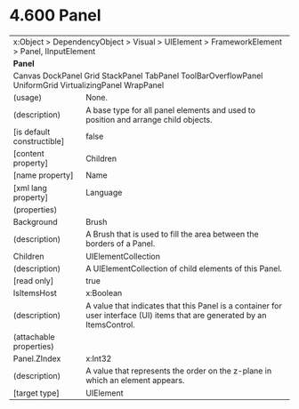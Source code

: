 <html dir="LTR" xmlns:mshelp="http://msdn.microsoft.com/mshelp" xmlns:ddue="http://ddue.schemas.microsoft.com/authoring/2003/5" xmlns:xlink="http://www.w3.org/1999/xlink" xmlns:tool="http://www.microsoft.com/tooltip">

<body>
 <input type="hidden" id="userDataCache" class="userDataStyle">
 <input type="hidden" id="hiddenScrollOffset">
 <img id="dropDownImage" style="display:none; height:0; width:0;" src="../local/drpdown.gif">
 <img id="dropDownHoverImage" style="display:none; height:0; width:0;" src="../local/drpdown_orange.gif">
 <img id="collapseImage" style="display:none; height:0; width:0;" src="../local/collapse.gif">
 <img id="expandImage" style="display:none; height:0; width:0;" src="../local/exp.gif">
 <img id="collapseAllImage" style="display:none; height:0; width:0;" src="../local/collall.gif">
 <img id="expandAllImage" style="display:none; height:0; width:0;" src="../local/expall.gif">
 <img id="copyImage" style="display:none; height:0; width:0;" src="../local/copycode.gif">
 <img id="copyHoverImage" style="display:none; height:0; width:0;" src="../local/copycodeHighlight.gif">
 <div id="header"><h1 class="heading">4.600 Panel</h1></div>

 <div id="mainSection">
 <div id="mainBody">
 <div id="allHistory" class="saveHistory" onsave="saveAll()" onload="loadAll()"></div>
 <p xmlns:wsd="http://wsdev.schemas.microsoft.com/authoring/2008/2" xmlns:msxsl="urn:schemas-microsoft-com:xslt" xmlns:script="urn:script" xmlns:build="urn:build">
 </p>
 <div id="sectionSection0" class="section" name="collapseableSection">
 <content xmlns="http://ddue.schemas.microsoft.com/authoring/2003/5" xmlns:wsd="http://wsdev.schemas.microsoft.com/authoring/2008/2" xmlns:msxsl="urn:schemas-microsoft-com:xslt" xmlns:script="urn:script" xmlns:build="urn:build">
 </content>
 </div>
 <div id="sectionSection1" class="section" name="collapseableSection">
 <content xmlns="http://ddue.schemas.microsoft.com/authoring/2003/5" xmlns:wsd="http://wsdev.schemas.microsoft.com/authoring/2008/2" xmlns:msxsl="urn:schemas-microsoft-com:xslt" xmlns:script="urn:script" xmlns:build="urn:build">
 <table class="ProtocolAuthoredTable" xmlns="">
 <tr><td colspan="2">
<mshelp:link keywords="86913f34-aa06-4c94-9f09-83936a822fd8" tabindex="0">x:Object</mshelp:link> &gt; <mshelp:link keywords="22a604a1-b593-4464-91e4-488285506428" tabindex="0">DependencyObject</mshelp:link> &gt; <mshelp:link keywords="d3c6fb79-d082-4257-aa16-84c18cbf6051" tabindex="0">Visual</mshelp:link> &gt; <mshelp:link keywords="ce2d5941-a755-4517-b5ac-e99658cd1dd1" tabindex="0">UIElement</mshelp:link> &gt; <mshelp:link keywords="07f9afc2-9f13-4a2a-871b-ac7caef0660d" tabindex="0">FrameworkElement</mshelp:link> &gt; <mshelp:link keywords="93dbab92-b1dc-478c-8794-6d7c367c2b6a" tabindex="0">Panel</mshelp:link>, <mshelp:link keywords="fb286ef6-72e1-445b-8b74-effc6b5e1777" tabindex="0">IInputElement</mshelp:link> </td>
 </tr>
 <tr><td colspan="2">
 <b>
Panel </b>
 </td>
 </tr>
 <tr><td colspan="2">
<mshelp:link keywords="07f38b1e-a062-4927-857b-cb405e57826d" tabindex="0">Canvas</mshelp:link> <mshelp:link keywords="3abbf3e3-4a86-42a4-b96b-bb613fda3ce1" tabindex="0">DockPanel</mshelp:link> <mshelp:link keywords="0beaa8b4-f68d-427e-a28b-68fc5432d924" tabindex="0">Grid</mshelp:link> <mshelp:link keywords="70e63440-71e0-48aa-acf5-acd596c766ad" tabindex="0">StackPanel</mshelp:link> <mshelp:link keywords="848c446e-b5e9-476c-9813-c788217a21c5" tabindex="0">TabPanel</mshelp:link> <mshelp:link keywords="daddf86a-1e4d-4ee9-b407-fa54f260ebf6" tabindex="0">ToolBarOverflowPanel</mshelp:link> <mshelp:link keywords="59cd2f56-b880-4f6e-8203-82739ac54088" tabindex="0">UniformGrid</mshelp:link> <mshelp:link keywords="9051f326-af9b-4db9-ab34-3ac1fd3af326" tabindex="0">VirtualizingPanel</mshelp:link> <mshelp:link keywords="2db414cf-ed62-4588-b21d-cd9dda420796" tabindex="0">WrapPanel</mshelp:link> </td>
 </tr>
 <tr><td><div class="indent0">(usage)</div></td>
 <td>None. </td>
 </tr>
 <tr><td><div class="indent0">(description)</div></td>
 <td>A base type for all panel elements and used to position and arrange child objects. </td>
 </tr>
 <tr><td><div class="indent0">[is default constructible]</div></td>
 <td>false </td>
 </tr>
 <tr><td><div class="indent0">[content property]</div></td>
 <td><mshelp:link keywords="93dbab92-b1dc-478c-8794-6d7c367c2b6a" tabindex="0">Children</mshelp:link> </td>
 </tr>
 <tr><td><div class="indent0">[name property]</div></td>
 <td><mshelp:link keywords="07f9afc2-9f13-4a2a-871b-ac7caef0660d" tabindex="0">Name</mshelp:link> </td>
 </tr>
 <tr><td><div class="indent0">[xml lang property]</div></td>
 <td><mshelp:link keywords="07f9afc2-9f13-4a2a-871b-ac7caef0660d" tabindex="0">Language</mshelp:link> </td>
 </tr>
 <tr><td><div class="indent0">(properties)</div></td>
 <td> </td>
 </tr>
 <tr><td><div class="indent2">Background</div></td>
 <td><mshelp:link keywords="ac82382e-77f7-491e-a223-c4613b694daa" tabindex="0">Brush</mshelp:link> </td>
 </tr>
 <tr><td><div class="indent4">(description)</div></td>
 <td>A Brush that is used to fill the area between the borders of a Panel. </td>
 </tr>
 <tr><td><div class="indent2">Children</div></td>
 <td><mshelp:link keywords="efdc9c87-db3e-4a62-9f64-63f1fbdd576b" tabindex="0">UIElementCollection</mshelp:link> </td>
 </tr>
 <tr><td><div class="indent4">(description)</div></td>
 <td>A UIElementCollection of child elements of this Panel. </td>
 </tr>
 <tr><td><div class="indent4">[read only]</div></td>
 <td>true </td>
 </tr>
 <tr><td><div class="indent2">IsItemsHost</div></td>
 <td><mshelp:link keywords="c179f5e8-f1d2-4665-a360-ea494307b744" tabindex="0">x:Boolean</mshelp:link> </td>
 </tr>
 <tr><td><div class="indent4">(description)</div></td>
 <td>A value that indicates that this Panel is a container for user interface (UI) items that are generated by an ItemsControl. </td>
 </tr>
 <tr><td><div class="indent0">(attachable properties)</div></td>
 <td> </td>
 </tr>
 <tr><td><div class="indent2">Panel.ZIndex</div></td>
 <td><mshelp:link keywords="5bcc11cc-8a6e-48f4-b938-0b20495e99df" tabindex="0">x:Int32</mshelp:link> </td>
 </tr>
 <tr><td><div class="indent4">(description)</div></td>
 <td>A value that represents the order on the z-plane in which an element appears. </td>
 </tr>
 <tr><td><div class="indent4">[target type]</div></td>
 <td><mshelp:link keywords="ce2d5941-a755-4517-b5ac-e99658cd1dd1" tabindex="0">UIElement</mshelp:link> </td>
 </tr>
</table>
 </content>
 </div>
 <!--[if gte IE 5]>
 <tool:tip element="languageFilterToolTip" avoidmouse="false"/>
 <![endif]-->
 </div>
 <a name="feedback"></a><span></span>
 </div>
</body></html>
